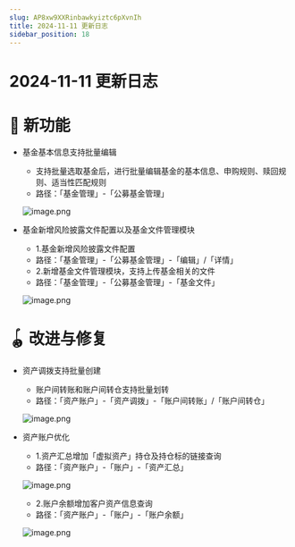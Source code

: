 ```yaml
---
slug: AP8xw9XXRinbawkyiztc6pXvnIh
title: 2024-11-11 更新日志
sidebar_position: 18
---
```



# 2024-11-11 更新日志


# 🎉 新功能

- 基金基本信息支持批量编辑
    - 支持批量选取基金后，进行批量编辑基金的基本信息、申购规则、赎回规则、适当性匹配规则
    - 路径：「基金管理」-「公募基金管理」

    ![image.png](/assets/fe8563879240e5929d88cb20b938dbf2.png)

- 基金新增风险披露文件配置以及基金文件管理模块
    - 1.基金新增风险披露文件配置
    - 路径：「基金管理」-「公募基金管理」-「编辑」/「详情」
    - 2.新增基金文件管理模块，支持上传基金相关的文件
    - 路径：「基金管理」-「公募基金管理」-「基金文件」

    ![image.png](/assets/9870c61846ec050e094f06987b0e507d.png)


# 🪀 改进与修复

- 资产调拨支持批量创建
    - 账户间转账和账户间转仓支持批量划转
    - 路径：「资产账户」-「资产调拨」-「账户间转账」/「账户间转仓」

    ![image.png](/assets/7c15f52e4b4f17ca27efa8d334b5bf92.png)

- 资产账户优化
    - 1.资产汇总增加「虚拟资产」持仓及持仓标的链接查询
    - 路径：「资产账户」-「账户」-「资产汇总」

    ![image.png](/assets/c3444bbd5065b9d0d6668411ce47ace1.png)

    - 2.账户余额增加客户资产信息查询
    - 路径：「资产账户」-「账户」-「账户余额」

    ![image.png](/assets/6866d4cff302824f1d016087d10b6cfe.png)


